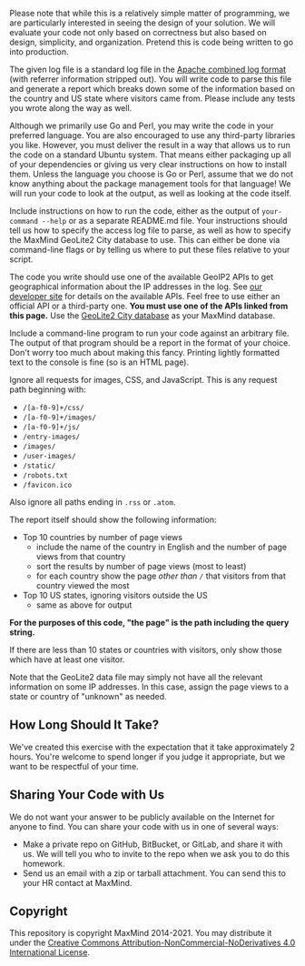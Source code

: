 Please note that while this is a relatively simple matter of programming, we are particularly interested in seeing the design of your solution. We will evaluate your code not only based on correctness but also based on design, simplicity, and organization. Pretend this is code being written to go into production.

The given log file is a standard log file in the [Apache combined log format](https://httpd.apache.org/docs/2.4/logs.html#combined) (with referrer information stripped out). You will write code to parse this file and generate a report which breaks down some of the information based on the country and US state where visitors came from. Please include any tests you wrote along the way as well.

Although we primarily use Go and Perl, you may write the code in your preferred language. You are also encouraged to use any third-party libraries you like. However, you must deliver the result in a way that allows us to run the code on a standard Ubuntu system. That means either packaging up all of your dependencies or giving us very clear instructions on how to install them. Unless the language you choose is Go or Perl, assume that we do not know anything about the package management tools for that language! We will run your code to look at the output, as well as looking at the code itself.

Include instructions on how to run the code, either as the output of `your-command --help` or as a separate README.md file. Your instructions should tell us how to specify the access log file to parse, as well as how to specify the MaxMind GeoLite2 City database to use. This can either be done via command-line flags or by telling us where to put these files relative to your script.

The code you write should use one of the available GeoIP2 APIs to get geographical information about the IP addresses in the log. See [our developer site](https://dev.maxmind.com/geoip/docs/databases?lang=en#api-clients) for details on the available APIs. Feel free to use either an official API or a third-party one. **You must use one of the APIs linked from this page.** Use the [GeoLite2 City database](https://dev.maxmind.com/geoip/geolite2-free-geolocation-data) as your MaxMind database.

Include a command-line program to run your code against an arbitrary file. The output of that program should be a report in the format of your choice. Don't worry too much about making this fancy. Printing lightly formatted text to the console is fine (so is an HTML page).

Ignore all requests for images, CSS, and JavaScript. This is any request path beginning with:

* `/[a-f0-9]+/css/`
* `/[a-f0-9]+/images/`
* `/[a-f0-9]+/js/`
* `/entry-images/`
* `/images/`
* `/user-images/`
* `/static/`
* `/robots.txt`
* `/favicon.ico`

Also ignore all paths ending in `.rss` or `.atom`.

The report itself should show the following information:

* Top 10 countries by number of page views
    * include the name of the country in English and the number of page views from that country
    * sort the results by number of page views (most to least)
    * for each country show the page *other than `/`* that visitors from that country viewed the most
* Top 10 US states, ignoring visitors outside the US
    * same as above for output

**For the purposes of this code, "the page" is the path including the query string.**

If there are less than 10 states or countries with visitors, only show those which have at least one visitor.

Note that the GeoLite2 data file may simply not have all the relevant information on some IP addresses. In this case, assign the page views to a state or country of "unknown" as needed.

## How Long Should It Take?

We've created this exercise with the expectation that it take approximately
2 hours. You're welcome to spend longer if you judge it appropriate, but we
want to be respectful of your time.

## Sharing Your Code with Us

We do not want your answer to be publicly available on the Internet for anyone to find. You can share your code with us in one of several ways:

* Make a private repo on GitHub, BitBucket, or GitLab, and share it with us. We will tell you who to invite to the repo when we ask you to do this homework.
* Send us an email with a zip or tarball attachment. You can send this to your HR contact at MaxMind.

## Copyright

This repository is copyright MaxMind 2014-2021. You may distribute it under
the [Creative Commons Attribution-NonCommercial-NoDerivatives 4.0 International License](https://creativecommons.org/licenses/by-nc-nd/4.0/).
